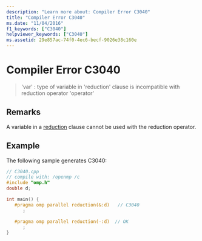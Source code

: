 ```yaml
---
description: "Learn more about: Compiler Error C3040"
title: "Compiler Error C3040"
ms.date: "11/04/2016"
f1_keywords: ["C3040"]
helpviewer_keywords: ["C3040"]
ms.assetid: 29e857ac-74f0-4ec6-becf-9026e38c160e
---
```

# Compiler Error C3040

> 'var' : type of variable in 'reduction' clause is incompatible with reduction operator 'operator'

## Remarks

A variable in a [reduction](../../parallel/openmp/reference/openmp-clauses.md#reduction) clause cannot be used with the reduction operator.

## Example

The following sample generates C3040:

```cpp
// C3040.cpp
// compile with: /openmp /c
#include "omp.h"
double d;

int main() {
   #pragma omp parallel reduction(&:d)   // C3040
      ;

   #pragma omp parallel reduction(-:d)  // OK
      ;
}
```
